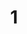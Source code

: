 ---
title: "1"
imageurl: "../src/content/thumbnail/1.webp"
dwnurl: "https://imgs1.thamizhnation.org/1.jpg"
tags: ['thalaivar']
---